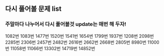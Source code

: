 ## 다시 풀어볼 문제 list
### 주말마다 나누어서 다시 풀어볼것 update는 매번 해 두자!
1082번
1083번
1477번
1520번
1541번
1654번
1799번
1937번
1208번
2098번
2285번
2306번
2457번
2482번
2616번
2662번
2668번
2805번
8980번
11000번
11058번
11066번
13302번
14719번
14852번